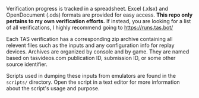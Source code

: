 Verification progress is tracked in a spreadsheet. Excel (.xlsx) and OpenDocument (.ods) formats are provided for easy access. **This repo only pertains to my own verification efforts.** If instead, you are looking for a list of all verifications, I highly recommend going to https://runs.tas.bot/

Each TAS verification has a corresponding zip archive containing all relevent files such as the inputs and any configuration info for replay devices. Archives are organized by console and by game. They are named based on tasvideos.com publication ID, submission ID, or some other source identifier.

Scripts used in dumping these inputs from emulators are found in the `scripts/` directory. Open the script in a text editor for more information about the script's usage and purpose.
